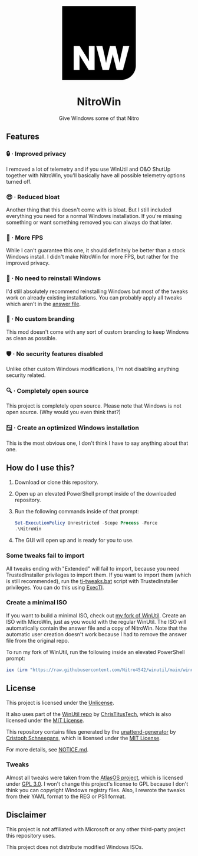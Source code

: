<div align="center">
   <img src="Assets/Images/NitroWin.png" alt="NitroWin" width="200">

   <h1>NitroWin</h1>

   <p>Give Windows some of that Nitro</p>
</div>

## Features

### :lock: · Improved privacy

I removed a lot of telemetry and if you use WinUtil and O&O ShutUp together with NitroWin, you'll basically have all possible telemetry options turned off.

### :sunglasses: · Reduced bloat

Another thing that this doesn't come with is bloat. But I still included everything you need for a normal Windows installation. If you're missing something or want something removed you can always do that later.

### :rocket: · More FPS

While I can't guarantee this one, it should definitely be better than a stock Windows install. I didn't make NitroWin for more FPS, but rather for the improved privacy.

### :metal: · No need to reinstall Windows

I'd still absolutely recommend reinstalling Windows but most of the tweaks work on already existing installations. You can probably apply all tweaks which aren't in the [answer file](assets/autounattend/autounattend.xml).

### :do_not_litter: · No custom branding

This mod doesn't come with any sort of custom branding to keep Windows as clean as possible.

### :shield: · No security features disabled

Unlike other custom Windows modifications, I'm not disabling anything security related.

### :mag: · Completely open source

This project is completely open source. Please note that Windows is not open source. (Why would you even think that?)

### :window: · Create an optimized Windows installation

This is the most obvious one, I don't think I have to say anything about that one.

## How do I use this?

1. Download or clone this repository.
2. Open up an elevated PowerShell prompt inside of the downloaded repository.
3. Run the following commands inside of that prompt:

   ```powershell
   Set-ExecutionPolicy Unrestricted -Scope Process -Force
   .\NitroWin
   ```

4. The GUI will open up and is ready for you to use.

### Some tweaks fail to import

All tweaks ending with "Extended" will fail to import, because you need TrustedInstaller privileges to import them. If you want to import them (which is still recommended), run the [ti-tweaks.bat](ti-tweaks.bat) script with TrustedInstaller privileges. You can do this using [ExecTI](https://winaero.com/download-execti-run-as-trustedinstaller/).

### Create a minimal ISO

If you want to build a minimal ISO, check out [my fork of WinUtil](https://github.com/Nitro4542/winutil). Create an ISO with MicroWin, just as you would with the regular WinUtil. The ISO will automatically contain the answer file and a copy of NitroWin. Note that the automatic user creation doesn't work because I had to remove the answer file from the original repo.

To run my fork of WinUtil, run the following inside an elevated PowerShell prompt:

```powershell
iex (irm "https://raw.githubusercontent.com/Nitro4542/winutil/main/winutil.ps1")
```

## License

This project is licensed under the [Unlicense](LICENSE).

It also uses part of the [WinUtil repo](https://github.com/ChrisTitusTech/winutil) by [ChrisTitusTech](https://github.com/ChrisTitusTech), which is also licensed under the [MIT License](https://github.com/ChrisTitusTech/winutil/blob/main/LICENSE).

This repository contains files generated by the [unattend-generator](https://github.com/cschneegans/unattend-generator) by [Cristoph Schneegans](https://github.com/cschneegans), which is licensed under the [MIT License](https://github.com/cschneegans/unattend-generator/blob/master/LICENSE.txt).

For more details, see [NOTICE.md](NOTICE.md).

### Tweaks

Almost all tweaks were taken from the [AtlasOS project](https://github.com/Atlas-OS/Atlas), which is licensed under [GPL 3.0](https://github.com/Atlas-OS/Atlas/blob/main/LICENSE). I won't change this project's license to GPL because I don't think you can copyright Windows registry files. Also, I rewrote the tweaks from their YAML format to the REG or PS1 format.

## Disclaimer

This project is not affiliated with Microsoft or any other third-party project this repository uses.

This project does not distribute modified Windows ISOs.
